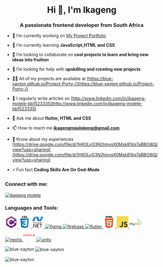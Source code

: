 <h1 align="center">Hi 👋, I'm Ikageng</h1>
<h3 align="center">A passionate frontend developer from South Africa</h3>

- 🔭 I’m currently working on [My Project Portfolio](https://blue-xayton.github.io/Project-Porty-/)

- 🌱 I’m currently learning **JavaScript,HTML and CSS**

- 👯 I’m looking to collaborate on **cool projects to learn and bring new ideas into fruition**

- 🤝 I’m looking for help with **upskilling and creating new projects**

- 👨‍💻 All of my projects are available at [https://blue-xayton.github.io/Project-Porty-/](https://blue-xayton.github.io/Project-Porty-/)

- 📝 I regularly write articles on [http://www.linkedin.com/in/ikageng-molete-bb1523335](http://www.linkedin.com/in/ikageng-molete-bb1523335)

- 💬 Ask me about **flutter, HTML and CSS**

- 📫 How to reach me **ikagengmpolokeng@gmail.com**

- 📄 Know about my experiences [https://drive.google.com/file/d/1HlIOLvG3N2tmvgX0Msk81ilq7aBBO8lQ/view?usp=sharing](https://drive.google.com/file/d/1HlIOLvG3N2tmvgX0Msk81ilq7aBBO8lQ/view?usp=sharing)

- ⚡ Fun fact **Coding Skills Are On God-Mode**

<h3 align="left">Connect with me:</h3>
<p align="left">
<a href="https://linkedin.com/in/ikageng molete" target="blank"><img align="center" src="https://raw.githubusercontent.com/rahuldkjain/github-profile-readme-generator/master/src/images/icons/Social/linked-in-alt.svg" alt="ikageng molete" height="30" width="40" /></a>
</p>

<h3 align="left">Languages and Tools:</h3>
<p align="left"> <a href="https://www.w3schools.com/cs/" target="_blank" rel="noreferrer"> <img src="https://raw.githubusercontent.com/devicons/devicon/master/icons/csharp/csharp-original.svg" alt="csharp" width="40" height="40"/> </a> <a href="https://www.w3schools.com/css/" target="_blank" rel="noreferrer"> <img src="https://raw.githubusercontent.com/devicons/devicon/master/icons/css3/css3-original-wordmark.svg" alt="css3" width="40" height="40"/> </a> <a href="https://dotnet.microsoft.com/" target="_blank" rel="noreferrer"> <img src="https://raw.githubusercontent.com/devicons/devicon/master/icons/dot-net/dot-net-original-wordmark.svg" alt="dotnet" width="40" height="40"/> </a> <a href="https://www.figma.com/" target="_blank" rel="noreferrer"> <img src="https://www.vectorlogo.zone/logos/figma/figma-icon.svg" alt="figma" width="40" height="40"/> </a> <a href="https://firebase.google.com/" target="_blank" rel="noreferrer"> <img src="https://www.vectorlogo.zone/logos/firebase/firebase-icon.svg" alt="firebase" width="40" height="40"/> </a> <a href="https://flutter.dev" target="_blank" rel="noreferrer"> <img src="https://www.vectorlogo.zone/logos/flutterio/flutterio-icon.svg" alt="flutter" width="40" height="40"/> </a> <a href="https://www.w3.org/html/" target="_blank" rel="noreferrer"> <img src="https://raw.githubusercontent.com/devicons/devicon/master/icons/html5/html5-original-wordmark.svg" alt="html5" width="40" height="40"/> </a> <a href="https://developer.mozilla.org/en-US/docs/Web/JavaScript" target="_blank" rel="noreferrer"> <img src="https://raw.githubusercontent.com/devicons/devicon/master/icons/javascript/javascript-original.svg" alt="javascript" width="40" height="40"/> </a> <a href="https://www.mysql.com/" target="_blank" rel="noreferrer"> <img src="https://raw.githubusercontent.com/devicons/devicon/master/icons/mysql/mysql-original-wordmark.svg" alt="mysql" width="40" height="40"/> </a> <a href="https://nextjs.org/" target="_blank" rel="noreferrer"> <img src="https://cdn.worldvectorlogo.com/logos/nextjs-2.svg" alt="nextjs" width="40" height="40"/> </a> <a href="https://www.oracle.com/" target="_blank" rel="noreferrer"> <img src="https://raw.githubusercontent.com/devicons/devicon/master/icons/oracle/oracle-original.svg" alt="oracle" width="40" height="40"/> </a> <a href="https://unity.com/" target="_blank" rel="noreferrer"> <img src="https://www.vectorlogo.zone/logos/unity3d/unity3d-icon.svg" alt="unity" width="40" height="40"/> </a> </p>

<p><img align="left" src="https://github-readme-stats.vercel.app/api/top-langs?username=blue-xayton&show_icons=true&locale=en&layout=compact" alt="blue-xayton" /></p>

<p>&nbsp;<img align="center" src="https://github-readme-stats.vercel.app/api?username=blue-xayton&show_icons=true&locale=en" alt="blue-xayton" /></p>

<p><img align="center" src="https://github-readme-streak-stats.herokuapp.com/?user=blue-xayton&" alt="blue-xayton" /></p>





<!---
Blue-Xayton/Blue-Xayton is a ✨ special ✨ repository because its `README.md` (this file) appears on your GitHub profile.
You can click the Preview link to take a look at your changes.
--->
